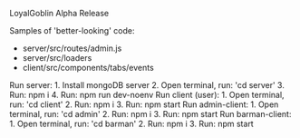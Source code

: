 LoyalGoblin Alpha Release

Samples of 'better-looking' code:

- server/src/routes/admin.js
- server/src/loaders
- client/src/components/tabs/events

Run server: 
    1. Install mongoDB server
    2. Open terminal, run: 'cd server'
    3. Run: npm i
    4. Run: npm run dev-noenv
Run client (user): 
    1. Open terminal, run: 'cd client'
    2. Run: npm i
    3. Run: npm start
Run admin-client:
    1. Open terminal, run: 'cd admin'
    2. Run: npm i
    3. Run: npm start
Run barman-client:
    1. Open terminal, run: 'cd barman'
    2. Run: npm i
    3. Run: npm start